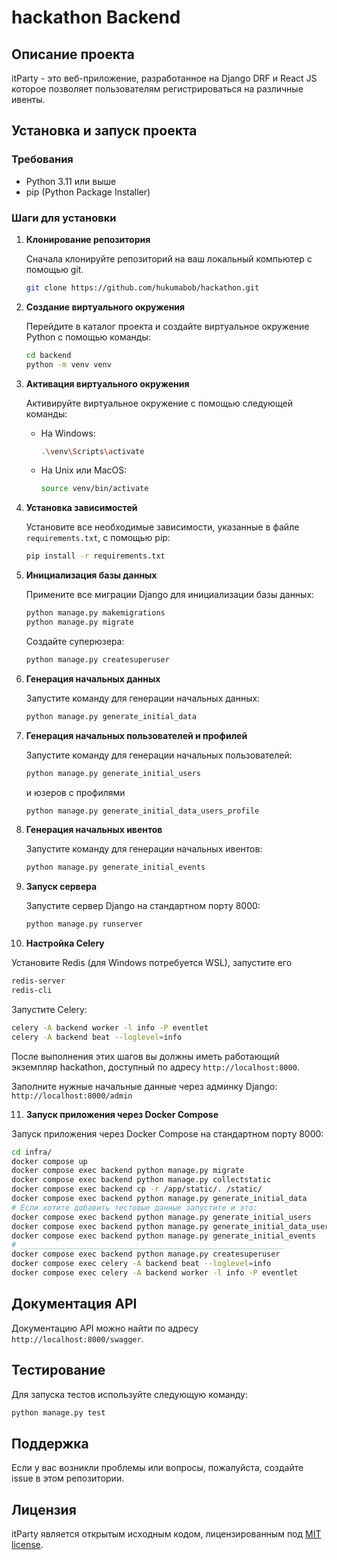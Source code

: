 # hackathon Backend

## Описание проекта

itParty - это веб-приложение, разработанное на Django DRF и React JS которое позволяет пользователям регистрироваться на различные ивенты.

## Установка и запуск проекта

### Требования

- Python 3.11 или выше
- pip (Python Package Installer)

### Шаги для установки

1. **Клонирование репозитория**

   Сначала клонируйте репозиторий на ваш локальный компьютер с помощью git.

   ```bash
   git clone https://github.com/hukumabob/hackathon.git
   ```

2. **Создание виртуального окружения**

   Перейдите в каталог проекта и создайте виртуальное окружение Python с помощью команды:

   ```bash
   cd backend
   python -m venv venv
   ```

3. **Активация виртуального окружения**

   Активируйте виртуальное окружение с помощью следующей команды:

   - На Windows:

     ```bash
     .\venv\Scripts\activate
     ```

   - На Unix или MacOS:

     ```bash
     source venv/bin/activate
     ```

4. **Установка зависимостей**

   Установите все необходимые зависимости, указанные в файле `requirements.txt`, с помощью pip:

   ```bash
   pip install -r requirements.txt
   ```

5. **Инициализация базы данных**

   Примените все миграции Django для инициализации базы данных:

   ```bash
   python manage.py makemigrations
   python manage.py migrate
   ```

   Создайте суперюзера:

   ```bash
   python manage.py createsuperuser
   ```

6. **Генерация начальных данных**

   Запустите команду для генерации начальных данных:

   ```bash
   python manage.py generate_initial_data
   ```

7. **Генерация начальных пользователей и профилей**

   Запустите команду для генерации начальных пользователей:

   ```bash
   python manage.py generate_initial_users
   ```

   и юзеров с профилями

   ```bash
   python manage.py generate_initial_data_users_profile
   ```

8. **Генерация начальных ивентов**

   Запустите команду для генерации начальных ивентов:

   ```bash
   python manage.py generate_initial_events
   ```

9. **Запуск сервера**

   Запустите сервер Django на стандартном порту 8000:

   ```bash
   python manage.py runserver
   ```

10. **Настройка Celery**

Установите Redis (для Windows потребуется WSL), запустите его

```bash
redis-server
redis-cli
```

Запустите Celery:

```bash
celery -A backend worker -l info -P eventlet
celery -A backend beat --loglevel=info
```

После выполнения этих шагов вы должны иметь работающий экземпляр hackathon, доступный по адресу `http://localhost:8000`.

Заполните нужные начальные данные через админку Django: `http://localhost:8000/admin`

11. **Запуск приложения через Docker Compose**

Запуск приложения через Docker Compose на стандартном порту 8000:

```bash
cd infra/
docker compose up
docker compose exec backend python manage.py migrate
docker compose exec backend python manage.py collectstatic
docker compose exec backend cp -r /app/static/. /static/
docker compose exec backend python manage.py generate_initial_data
# Если хотите добавить тестовые данные запустите и это:
docker compose exec backend python manage.py generate_initial_users
docker compose exec backend python manage.py generate_initial_data_users_profile
docker compose exec backend python manage.py generate_initial_events
# ___________________________________________________________
docker compose exec backend python manage.py createsuperuser
docker compose exec celery -A backend beat --loglevel=info
docker compose exec celery -A backend worker -l info -P eventlet
```

## Документация API

Документацию API можно найти по адресу `http://localhost:8000/swagger`.

## Тестирование

Для запуска тестов используйте следующую команду:

```bash
python manage.py test
```

## Поддержка

Если у вас возникли проблемы или вопросы, пожалуйста, создайте issue в этом репозитории.

## Лицензия

itParty является открытым исходным кодом, лицензированным под [MIT license](LICENSE).
